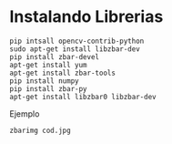 # Instalando Librerias
```
pip intsall opencv-contrib-python
sudo apt-get install libzbar-dev
pip install zbar-devel
apt-get install yum
apt-get install zbar-tools
pip install numpy
pip install zbar-py
apt-get install libzbar0 libzbar-dev
```

Ejemplo
```
zbarimg cod.jpg
```
